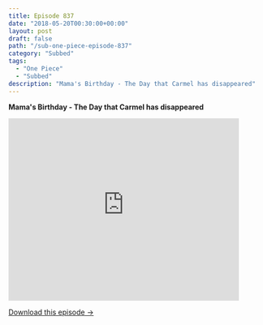 ```yaml
---
title: Episode 837
date: "2018-05-20T00:30:00+00:00"
layout: post
draft: false
path: "/sub-one-piece-episode-837"
category: "Subbed"
tags:
  - "One Piece"
  - "Subbed"
description: "Mama's Birthday - The Day that Carmel has disappeared"
---
```


**Mama's Birthday - The Day that Carmel has disappeared**

<iframe width="640" height="360" src="https://www.rapidvideo.com/e/G6FRPH7S1T" frameborder="0" marginwidth=0 marginheight=0 scrolling=no allowfullscreen style="max-width:90%;"></iframe>

<a href="http://ouo.io/qs/eCodkFEQ?s=https://www.rapidvideo.com/d/G6FRPH7S1T" class="styled_a">Download this episode →</a>

